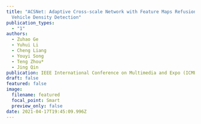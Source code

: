 ```yaml
---
title: "ACSNet: Adaptive Cross-scale Network with Feature Maps Refusion for
  Vehicle Density Detection"
publication_types:
  - "1"
authors:
  - Zuhao Ge
  - Yuhui Li
  - Cheng Liang
  - Youyi Song
  - Teng Zhou*
  - Jing Qin
publication: IEEE International Conference on Multimedia and Expo (ICME) 2021
draft: false
featured: false
image:
  filename: featured
  focal_point: Smart
  preview_only: false
date: 2021-04-17T19:45:09.996Z
---
```

